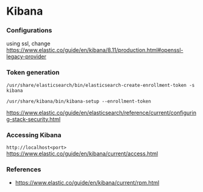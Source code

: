 # Kibana

### Configurations
using ssl, change
https://www.elastic.co/guide/en/kibana/8.11/production.html#openssl-legacy-provider

### Token generation
```
/usr/share/elasticsearch/bin/elasticsearch-create-enrollment-token -s kibana
```
```
/usr/share/kibana/bin/kibana-setup --enrollment-token
```
https://www.elastic.co/guide/en/elasticsearch/reference/current/configuring-stack-security.html

### Accessing Kibana
`http://localhost<port>`
https://www.elastic.co/guide/en/kibana/current/access.html

### References
- https://www.elastic.co/guide/en/kibana/current/rpm.html
